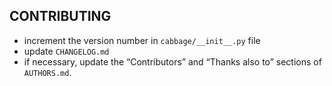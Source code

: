 CONTRIBUTING
------------

- increment the version number in `cabbage/__init__.py` file
- update `CHANGELOG.md`
- if necessary, update the “Contributors” and “Thanks also to” sections of `AUTHORS.md`.